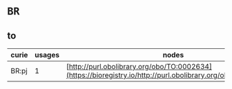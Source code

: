 # `BR`
## to
| curie   |   usages | nodes                                                                                                         |
|---------|----------|---------------------------------------------------------------------------------------------------------------|
| BR:pj   |        1 | [http://purl.obolibrary.org/obo/TO:0002634](https://bioregistry.io/http://purl.obolibrary.org/obo/TO:0002634) |
